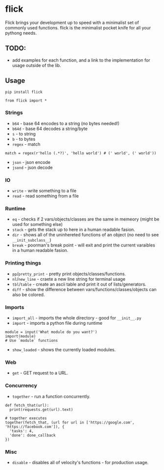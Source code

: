 # flick
Flick brings your development up to speed with a minimalist set of commonly used functions.
flick is the minimalist pocket knife for all your pythong needs.

## TODO:
- add examples for each function, and a link to the implementation for usage outside of the lib.

## Usage
`pip install flick`  

`from flick import *`

### Strings
- `b64` - base 64 encodes to a string (no bytes needed!)
- `b64d` - base 64 decodes a string/byte
- `s` - to string
- `b` - to bytes
- `regex` - match
```Example
match = regex(r'hello (.*?)', 'hello world') # (' world', (' world'))
```
- `json` - json encode 
- `jsond` - json decode

### IO
- `write` - write something to a file
- `read` - read something from a file

### Runtime
- `eq` - checks if 2 vars/objects/classes are the same in memeory (might be used for something else)
- `stack` - gets the stack up to here in a human readable fasion.
- `dir` - shows all of the uninhereted functions of an object (no need to see `__init_subclass__`)
- `break` - poorman's break point - will exit and print the current varaibles in a human readable fasion.

### Printing things
- `pp`/`pretty_print` - pretty print objects/classes/functions.
- `nl`/`new_line` - craete a new line string for terminal usage
- `tbl`/`table` - create an ascii table and print it out of lists/generators.
- `diff` - show the difference between vars/functions/classes/objects can also be colored.

### Imports
- `import_all` - imports the whole directory - good for `__init__.py`
- `import` - imports a python file during runtime
```Example
module = input('What module do you want?')
import(module)
# Use `module` functions
```
- `show_loaded` - shows the currently loaded modules.

### Web
- `get` - GET request to a URL.

### Concurrency 
- `together` - run a function concurrently.
```Example
def fetch_that(url):
  print(requests.get(url).text)
 
# together executes 
together(fetch_that, (url for url in ['https://google.com', 'https://facebook.com']), {
  'tasks': 4,
  'done': done_callback
})
```

### Misc
- `disable` - disables all of velocity's functions - for production usage.
